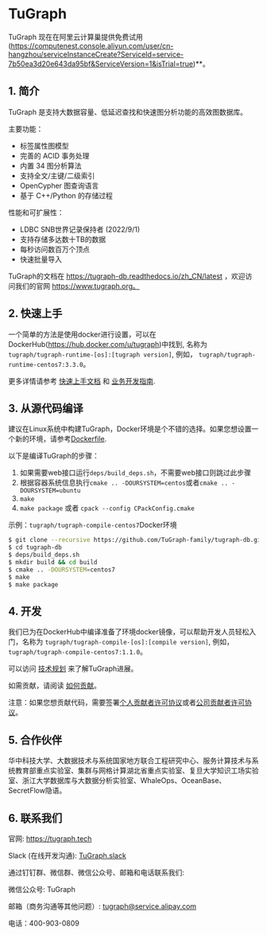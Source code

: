 # TuGraph

TuGraph 现在在阿里云计算巢提供免费试用(https://computenest.console.aliyun.com/user/cn-hangzhou/serviceInstanceCreate?ServiceId=service-7b50ea3d20e643da95bf&ServiceVersion=1&isTrial=true)**。

## 1. 简介
TuGraph 是支持大数据容量、低延迟查找和快速图分析功能的高效图数据库。

主要功能：

- 标签属性图模型
- 完善的 ACID 事务处理
- 内置 34 图分析算法
- 支持全文/主键/二级索引
- OpenCypher 图查询语言
- 基于 C++/Python 的存储过程

性能和可扩展性：

- LDBC SNB世界记录保持者 (2022/9/1)
- 支持存储多达数十TB的数据
- 每秒访问数百万个顶点
- 快速批量导入

TuGraph的文档在 https://tugraph-db.readthedocs.io/zh_CN/latest ，欢迎访问我们的官网 https://www.tugraph.org。

## 2. 快速上手

一个简单的方法是使用docker进行设置，可以在DockerHub(https://hub.docker.com/u/tugraph)中找到, 名称为`tugraph/tugraph-runtime-[os]:[tugraph version]`,
例如， `tugraph/tugraph-runtime-centos7:3.3.0`。

更多详情请参考 [快速上手文档](./docs/zh-CN/source/3.quick-start/1.preparation.md) 和 [业务开发指南](./docs/zh-CN/source/development_guide.md).

## 3. 从源代码编译

建议在Linux系统中构建TuGraph，Docker环境是个不错的选择。如果您想设置一个新的环境，请参考[Dockerfile](ci/images).

以下是编译TuGraph的步骤：

1. 如果需要web接口运行`deps/build_deps.sh`，不需要web接口则跳过此步骤
2. 根据容器系统信息执行`cmake .. -DOURSYSTEM=centos`或者`cmake .. -DOURSYSTEM=ubuntu`
3. `make`
4. `make package` 或者 `cpack --config CPackConfig.cmake`

示例：`tugraph/tugraph-compile-centos7`Docker环境

```bash
$ git clone --recursive https://github.com/TuGraph-family/tugraph-db.git
$ cd tugraph-db
$ deps/build_deps.sh
$ mkdir build && cd build
$ cmake .. -DOURSYSTEM=centos7
$ make
$ make package
```

## 4. 开发

我们已为在DockerHub中编译准备了环境docker镜像，可以帮助开发人员轻松入门，名称为 `tugraph/tugraph-compile-[os]:[compile version]`, 例如， `tugraph/tugraph-compile-centos7:1.1.0`。

可以访问 [技术规划](docs/zh-CN/source/12.contributor-manual/5.roadmap.md) 来了解TuGraph进展。

如需贡献，请阅读 [如何贡献](docs/zh-CN/source/12.contributor-manual/1.contributing.md)。

注意：如果您想贡献代码，需要签署[个人贡献者许可协议](docs/zh-CN/source/12.contributor-manual/3.individual-cla.md)或者[公司贡献者许可协议](docs/zh-CN/source/12.contributor-manual/4.corporate-cla.md)。

## 5. 合作伙伴
华中科技大学、大数据技术与系统国家地方联合工程研究中心、服务计算技术与系统教育部重点实验室、集群与网格计算湖北省重点实验室、复旦大学知识工场实验室、浙江大学数据库与大数据分析实验室、WhaleOps、OceanBase、SecretFlow隐语。

## 6. 联系我们

官网: https://tugraph.tech

Slack (在线开发沟通):
[TuGraph.slack](https://join.slack.com/t/tugraph/shared_invite/zt-1hha8nuli-bqdkwn~w4zH1vlk0QvqIfg)

通过钉钉群、微信群、微信公众号、邮箱和电话联系我们:

微信公众号: TuGraph

邮箱（商务沟通等其他问题）: tugraph@service.alipay.com

电话：400-903-0809
